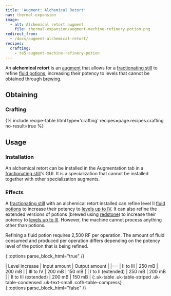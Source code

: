 ```yaml
---
title: 'Augment: Alchemical Retort'
nav: thermal-expansion
image:
  - alt: Alchemical retort augment
    file: thermal-expansion/augment-machine-refinery-potion.png
redirect_from:
  - /docs/augment-alchemical-retort/
recipes:
  crafting:
    - te5-augment-machine-refinery-potion
---
```


An **alchemical retort** is an [augment](/docs/thermal-expansion/augments/) that allows for a
[fractionating still](/docs/thermal-expansion/fractionating-still/) to refine [fluid
potions](/docs/thermal-foundation-2/potion-fluid/), increasing their potency to levels that cannot be
obtained through [brewing](https://minecraft.gamepedia.com/Brewing).


Obtaining
---------

### Crafting
{% include recipe-table.html type='crafting' recipes=page.recipes.crafting no-result=true %}


Usage
-----

### Installation
An alchemical retort can be installed in the Augmentation tab in a
[fractionating still](/docs/thermal-expansion/fractionating-still/)'s GUI. It is a specialization
that cannot be installed together with other specialization augments.

### Effects
A [fractionating still](/docs/thermal-expansion/fractionating-still/) with an alchemical retort
installed can refine level II [fluid potions](/docs/thermal-foundation-2/potion-fluid/) to increase
their potency to [levels up to IV](/docs/cofh-core-4/potions/#stronger-potions).
It can also refine the extended versions of potions (brewed using
[redstone](https://minecraft.gamepedia.com/Redstone)) to increase their potency
to [levels up to III](/docs/cofh-core-4/potions/#stronger-potions). However, the
machine cannot process anything other than potions.

Refining a fluid potion requires 2,500 RF per operation. The amount of fluid
consumed and produced per operation differs depending on the potency level of
the potion that is being refined.

{::options parse_block_html="true" /}
<div class="uk-overflow-container">
| Level increase | Input amount | Output amount |
|---
| II to III | 250 mB | 200 mB |
| III to IV | 200 mB | 150 mB |
| I to II (extended) | 250 mB | 200 mB |
| II to III (extended) | 200 mB | 150 mB |
{:.uk-table .uk-table-striped .uk-table-condensed .uk-text-small .cofh-table-compress}
</div>
{::options parse_block_html="false" /}
